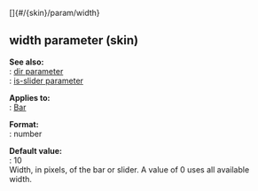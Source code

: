 []{#/{skin}/param/width}    
## width parameter (skin)    
**See also:**    
:   [dir parameter](/ref/%7Bskin%7D/param/dir/dir.md)    
:   [is-slider parameter](/ref/%7Bskin%7D/param/is-slider/is-slider.md)    
<!-- -->    
**Applies to:**    
:   [Bar](/ref/%7Bskin%7D/control/bar/bar.md)    
<!-- -->    
**Format:**    
:   number    
<!-- -->    
**Default value:**    
:   10    
Width, in pixels, of the bar or slider. A value of 0 uses all available    
width.  